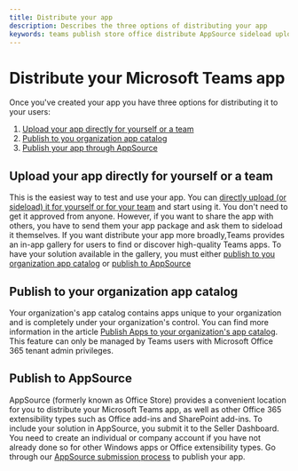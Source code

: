 ```yaml
---
title: Distribute your app
description: Describes the three options of distributing your app
keywords: teams publish store office distribute AppSource sideload upload app
---
```

# Distribute your Microsoft Teams app

Once you've created your app you have three options for distributing it to your users:

1. [Upload your app directly for yourself or a team](#upload-your-app-directly-for-yourself-or-a-team)
2. [Publish to you organization app catalog](#publish-to-your-organization-app-catalog)
3. [Publish your app through AppSource](#publish-to-AppSource)

## Upload your app directly for yourself or a team

This is the easiest way to test and use your app. You can [directly upload (or sideload) it for yourself or for your team](./apps-upload-for-team-and-user.md) and start using it. You don't need to get it approved from anyone. However, if you want to share the app with others, you have to send them your app package and ask them to sideload it themselves. If you want distribute your app more broadly,Teams provides an in-app gallery for users to find or discover high-quality Teams apps. To have your solution available in the gallery, you must either [publish to you organization app catalog](#Publish-to-your-organization-app-catalog) or [publish to AppSource](./appsource/publish.md) 

## Publish to your organization app catalog

Your organization's app catalog contains apps unique to your organization and is completely under your organization's control. You can find more information in the article [Publish Apps to your organization's app catalog](/microsoftteams/tenant-apps-catalog-teams). This feature can only be managed by Teams users with Microsoft Office 365 tenant admin privileges.

## Publish to AppSource

AppSource (formerly known as Office Store) provides a convenient location for you to distribute your Microsoft Teams app, as well as other Office 365 extensibility types such as Office add-ins and SharePoint add-ins. To include your solution in AppSource, you submit it to the Seller Dashboard. You need to create an individual or company account if you have not already done so for other Windows apps or Office extensibility types.
Go through our [AppSource submission process](./appsource/publish.md) to publish your app.